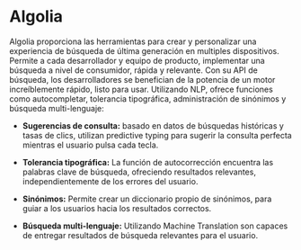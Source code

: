 # Algolia

Algolia proporciona las herramientas para crear y personalizar una experiencia de búsqueda de última generación en multiples dispositivos. Permite a cada desarrollador y equipo de producto, implementar una búsqueda a nivel de consumidor, rápida y relevante. Con su API de búsqueda, los desarrolladores se benefician de la potencia de un motor increíblemente rápido, listo para usar. Utilizando NLP, ofrece funciones como autocompletar, tolerancia tipográfica, administración de sinónimos y búsqueda multi-lenguaje:

- **Sugerencias de consulta:** basado en datos de búsquedas históricas y tasas de clics, utilizan predictive typing para sugerir la consulta perfecta mientras el usuario pulsa cada tecla.

- **Tolerancia tipográfica:** La función de autocorrección encuentra las palabras clave de búsqueda, ofreciendo resultados relevantes, independientemente de los errores del usuario.

- **Sinónimos:** Permite crear un diccionario propio de sinónimos, para guiar a los usuarios hacia los resultados correctos.

- **Búsqueda multi-lenguaje:** Utilizando Machine Translation son capaces de entregar resultados de búsqueda relevantes para el usuario.

